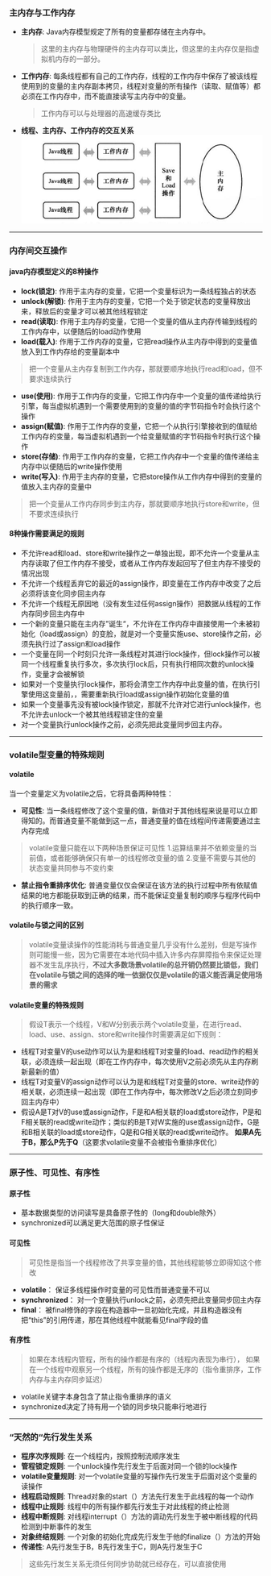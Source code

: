 
### 主内存与工作内存

- **主内存**: Java内存模型规定了所有的变量都存储在主内存中。
    > 这里的主内存与物理硬件的主内存可以类比，但这里的主内存仅是指虚拟机内存的一部分。
- **工作内存**: 每条线程都有自己的工作内存，线程的工作内存中保存了被该线程使用到的变量的主内存副本拷贝，线程对变量的所有操作（读取、赋值等）都必须在工作内存中，而不能直接读写主内存中的变量。
    > 工作内存可以与处理器的高速缓存类比
- **线程、主内存、工作内存的交互关系**
![](images/jvm_thread_wm_mm.png)
----

### 内存间交互操作
#### java内存模型定义的8种操作
- **lock(锁定)**: 作用于主内存的变量，它把一个变量标识为一条线程独占的状态
- **unlock(解锁)**: 作用于主内存的变量，它把一个处于锁定状态的变量释放出来，释放后的变量才可以被其他线程锁定
- **read(读取)**: 作用于主内存的变量，它把一个变量的值从主内存传输到线程的工作内存中，以便随后的load动作使用
- **load(载入)**: 作用于工作内存的变量，它把read操作从主内存中得到的变量值放入到工作内存给的变量副本中
> 把一个变量从主内存复制到工作内存，那就要顺序地执行read和load，但不要求连续执行
- **use(使用)**: 作用于工作内存的变量，它把工作内存中一个变量的值传递给执行引擎，每当虚拟机遇到一个需要使用到的变量的值的字节码指令时会执行这个操作
- **assign(赋值)**: 作用于工作内存的变量，它把一个从执行引擎接收到的值赋给工作内存的变量，每当虚拟机遇到一个给变量赋值的字节码指令时执行这个操作
- **store(存储)**: 作用于工作内存的变量，它把工作内存中一个变量的值传递给主内存中以便随后的write操作使用
- **write(写入)**: 作用于主内存的变量，它把store操作从工作内存中得到的变量的值放入主内存的变量中
> 把一个变量从工作内存同步到主内存，那就要顺序地执行store和write，但不要求连续执行

#### 8种操作需要满足的规则
- 不允许read和load、store和write操作之一单独出现，即不允许一个变量从主内存读取了但工作内存不接受，或者从工作内存发起回写了但主内存不接受的情况出现
- 不允许一个线程丢弃它的最近的assign操作，即变量在工作内存中改变了之后必须将该变化同步回主内存
- 不允许一个线程无原因地（没有发生过任何assign操作）把数据从线程的工作内存同步回主内存中
- 一个新的变量只能在主内存”诞生“，不允许在工作内存中直接使用一个未被初始化（load或assign）的变脸，就是对一个变量实施use、store操作之前，必须先执行过了assign和load操作
- 一个变量在同一个时刻只允许一条线程对其进行lock操作，但lock操作可以被同一个线程重复执行多次，多次执行lock后，只有执行相同次数的unlock操作，变量才会被解锁
- 如果对一个变量执行lock操作，那将会清空工作内存中此变量的值，在执行引擎使用这变量前，，需要重新执行load或assign操作初始化变量的值
- 如果一个变量事先没有被lock操作锁定，那就不允许对它进行unlock操作，也不允许去unlock一个被其他线程锁定住的变量
- 对一个变量执行unlock操作之前，必须先把此变量同步回主内存。

----

### volatile型变量的特殊规则
#### volatile
当一个变量定义为volatile之后，它将具备两种特性：
- **可见性**: 当一条线程修改了这个变量的值，新值对于其他线程来说是可以立即得知的。而普通变量不能做到这一点，普通变量的值在线程间传递需要通过主内存完成

> volatile变量只能在以下两种场景保证可见性
    1.运算结果并不依赖变量的当前值，或者能够确保只有单一的线程修改变量的值
    2.变量不需要与其他的状态变量共同参与不变约束

- **禁止指令重排序优化**: 普通变量仅仅会保证在该方法的执行过程中所有依赋值结果的地方都能获取到正确的结果，而不能保证变量复制的顺序与程序代码中的执行顺序一致。

#### volatile与锁之间的区别

> volatile变量读操作的性能消耗与普通变量几乎没有什么差别，但是写操作则可能慢一些，因为它需要在本地代码中插入许多内存屏障指令来保证处理器不发生乱序执行，**不过大多数场景volatile的总开销仍然要比锁低，我们在volatile与锁之间的选择的唯一依据仅仅是volatile的语义能否满足使用场景的需求**

#### volatile变量的特殊规则
> 假设T表示一个线程，V和W分别表示两个volatile变量，在进行read、load、use、assign、store和write操作时需要满足如下规则：

- 线程T对变量V的use动作可以认为是和线程T对变量的load、read动作的相关联，必须连续一起出现（即在工作内存中，每次使用V之前必须先从主内存刷新最新的值）
- 线程T对变量V的assign动作可以认为是和线程T对变量的store、write动作的相关联，必须连续一起出现（即在工作内存中，每次修改V之后必须立刻同步回主内存中）
- 假设A是T对V的use或assign动作，F是和A相关联的load或store动作，P是和F相关联的read或write动作；类似的B是T对W实施的use或assign动作，G是和B相关联的load或store动作，Q是和G相关联的read或write动作。 **如果A先于B，那么P先于Q**（这要求volatile变量不会被指令重排序优化）

----

### 原子性、可见性、有序性
#### 原子性
- 基本数据类型的访问读写是具备原子性的（long和double除外）
- synchronized可以满足更大范围的原子性保证
#### 可见性 
> 可见性是指当一个线程修改了共享变量的值，其他线程能够立即得知这个修改
- **volatile**： 保证多线程操作时变量的可见性而普通变量不可以
- **synchronized**： 对一个变量执行unlock之前，必须先把此变量同步回主内存
- **final**： 被final修饰的字段在构造器中一旦初始化完成，并且构造器没有把“this”的引用传递，那在其他线程中就能看见final字段的值
#### 有序性
> 如果在本线程内管程，所有的操作都是有序的（线程内表现为串行）， 如果在一个线程中观察另一个线程，所有的操作都是无序的（指令重排序，工作内存与主内存同步延迟）

- volatile关键字本身包含了禁止指令重排序的语义
- synchronized决定了持有用一个锁的同步块只能串行地进行

----

### “天然的“先行发生关系

- **程序次序规则**: 在一个线程内，按照控制流顺序发生
- **管程锁定规则**: 一个unlock操作先行发生于后面对同一个锁的lock操作
- **volatile变量规则**: 对一个volatile变量的写操作先行发生于后面对这个变量的读操作
- **线程启动规则**: Thread对象的start（）方法先行发生于此线程的每一个动作
- **线程中止规则**: 线程中的所有操作都先行发生于对此线程的终止检测
- **线程中断规则**: 对线程interrupt（）方法的调动先行发生于被中断线程的代码检测到中断事件的发生
- **对象终结规则**: 一个对象的初始化完成先行发生于他的finalize（）方法的开始
- **传递性**: A先行发生于B，B先行发生于C，则A先行发生于C

> 这些先行发生关系无须任何同步协助就已经存在，可以直接使用










